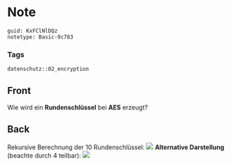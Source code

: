 # Note
```
guid: KxFClNlDQz
notetype: Basic-9c783
```

### Tags
```
datenschutz::02_encryption
```

## Front
Wie wird ein <b>Rundenschlüssel</b> bei <b>AES</b> erzeugt?

## Back
Rekursive Berechnung der 10 Rundenschlüssel: <img src="paste-5f6088b600b54658fd575f90a12bc767a0c7dfd8.jpg">
<b>Alternative Darstellung</b> (beachte durch 4 teilbar): <img src="paste-6325e34693fc51f1b7c1d8fb7d7c945047bffbd6.jpg">
